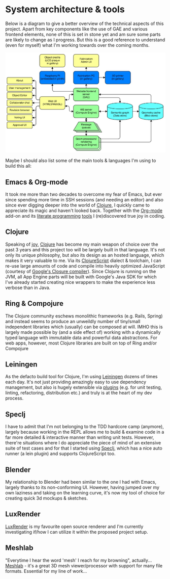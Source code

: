 # System architecture & tools

Below is a diagram to give a better overview of the technical aspects of this project. Apart from key components like the use of GAE and various frontend elements, none of this is set in stone yet and am sure some parts are likely to change as I progress. But this is a good reference to understand (even for myself) what I'm working towards over the coming months.

![System architecture](../project_images/20140205-architecture.jpg "System architecture")

Maybe I should also list some of the main tools & languages I'm using to build this all:

## Emacs & Org-mode

It took me more than two decades to overcome my fear of Emacs, but ever since spending more time in SSH sessions (and needing an editor) and also since ever digging deeper into the world of [Clojure](http://www.creativeapplications.net/tutorials/introduction-to-clojure-part-1/), I quickly came to appreciate its magic and haven't looked back. Together with the [Org-mode](http://orgmode.org) add-on and its [literate programming](https://en.wikipedia.org/wiki/Literate_programming) [tools](http://orgmode.org/worg/org-contrib/babel/intro.html) I (re)discovered true joy in coding.

## Clojure

Speaking of [joy](http://joyofclojure.com/), [Clojure](http://clojure.org) has become my main weapon of choice over the past 3 years and this project too will be largely built in that language. It's not only its unique philosophy, but also its design as an hosted language, which makes it very valuable to me. Via its [ClojureScript](https://github.com/clojure/clojurescript) dialect & toolchain, I can re-use large amounts of code and compile into heavily optimized JavaScript (courtesy of [Google's Closure compiler](https://developers.google.com/closure/compiler/)). Since Clojure is running on the JVM, all App Engine parts will be built with Google's Java SDK for which I've already started creating nice wrappers to make the experience less verbose than in Java.

## Ring & Compojure

The Clojure community eschews monolithic frameworks (e.g. Rails, Spring) and instead seems to produce an unweildly number of tiny/small independent libraries which (usually) can be composed at will. IMHO this is largely made possible by (and a side effect of) working with a dynamically typed language with immutable data and powerful data abstractions. For web apps, however, most Clojure libraries are built on top of Ring and/or Compojure

## Leiningen

As the defacto build tool for Clojure, I'm using [Leiningen](http://leiningen.org) dozens of times each day. It's not just providing amazingly easy to use dependency management, but also is hugely extensible via [plugins](https://github.com/technomancy/leiningen/wiki/Plugins) (e.g. for unit testing, linting, refactoring, distribution etc.) and truly is at the heart of my dev process.

## Speclj

I have to admit that I'm not belonging to the TDD hardcore camp (anymore), largely because working in the REPL allows me to build & examine code in a far more detailed & interactive manner than writing unit tests. However, there're situations where I do appreciate the piece of mind of an extensive suite of test cases and for that I started using [Speclj](http://speclj.com), which has a nice auto runner (a lein plugin) and supports ClojureScript too.

## Blender

My relationship to Blender had been similar to the one I had with Emacs, largely thanks to its non-conforming UI. However, having jumped over my own laziness and taking on the learning curve, it's now my tool of choice for creating quick 3d mockups & sketches.

## LuxRender

[LuxRender](http://luxrender.net) is my favourite open source renderer and I'm currently investigating if/how I can utilize it within the proposed project setup.

## Meshlab

"Everytime I hear the word 'mesh' I reach for my browning", actually... [Meshlab](http://meshlab.sf.net) - it's a great 3D mesh viewer/processor with support for many file formats. Essential for my line of work...

